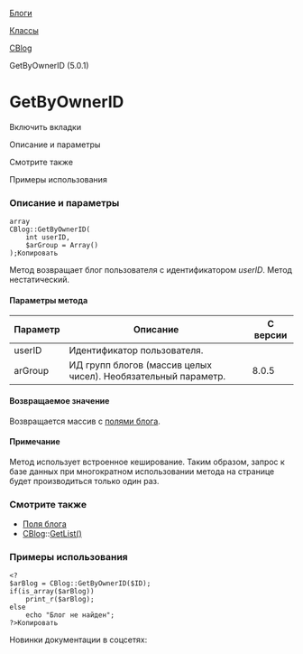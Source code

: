[Блоги](/api_help/blogs/index.php)

[Классы](/api_help/blogs/classes/index.php)

[CBlog](/api_help/blogs/classes/cblog/index.php)

GetByOwnerID (5.0.1)

GetByOwnerID
============

Включить вкладки

Описание и параметры

Смотрите также

Примеры использования

### Описание и параметры

```
array
CBlog::GetByOwnerID(
	int userID,
	$arGroup = Array()
);Копировать
```

Метод возвращает блог пользователя с идентификатором *userID*. Метод нестатический.

#### Параметры метода

| Параметр | Описание | С версии |
| --- | --- | --- |
| userID | Идентификатор пользователя. |  |
| arGroup | ИД групп блогов (массив целых чисел). Необязательный параметр. | 8.0.5 |

#### Возвращаемое значение

Возвращается массив с [полями блога](/api_help/blogs/fields.php#blog).

#### Примечание

Метод использует встроенное кеширование. Таким образом, запрос к базе данных при многократном использовании метода на странице будет производиться только один раз.

### Смотрите также

* [Поля блога](/api_help/blogs/fields.php#blog)
* [CBlog](/api_help/blogs/classes/cblog/index.php)::[GetList()](/api_help/blogs/classes/cblog/getlist.php)

### Примеры использования

```
<?
$arBlog = CBlog::GetByOwnerID($ID);
if(is_array($arBlog))
	print_r($arBlog);
else
	echo "Блог не найден";
?>Копировать
```

Новинки документации в соцсетях: